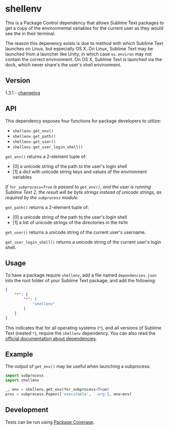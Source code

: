 # shellenv

This is a Package Control dependency that allows Sublime Text packages to get
a copy of the environmental variables for the current user as they would see
the in their terminal.

The reason this depenency exists is due to method with which Sublime Text
launches on Linux, but especially OS X. On Linux, Sublime Text may be launched
from a launcher like Unity, in which case `os.environ` may not contain the
correct environment. On OS X, Sublime Text is launched via the dock, which
never share's the user's shell environment.

## Version

1.3.1 - [changelog](changelog.md)

## API

This dependency exposes four functions for package developers to utilize:

 - `shellenv.get_env()`
 - `shellenv.get_path()`
 - `shellenv.get_user()`
 - `shellenv.get_user_login_shell()`

`get_env()` returns a 2-element tuple of:

 - [0] a unicode string of the path to the user's login shell
 - [1] a dict with unicode string keys and values of the environment variables

*If `for_subprocess=True` is passed to `get_env()`, and the user is running
Sublime Text 2, the result will be byte strings instead of unicode strings, as
required by the `subprocess` module.*

`get_path()` returns a 2-element tuple of:

 - [0] a unicode string of the path to the user's login shell
 - [1] a list of unicode strings of the directories in the `PATH`

`get_user()` returns a unicode string of the current user's username.

`get_user_login_shell()` returns a unicode string of the current user's login
shell.

## Usage

To have a package require `shellenv`, add a file named `dependencies.json` into
the root folder of your Sublime Text package, and add the following:

```json
{
    "*": {
        "*": [
            "shellenv"
        ]
    }
}
```

This indicates that for all operating systems (`*`), and all versions of
Sublime Text (nested `*`), require the `shellenv` dependency. You can also read
the
[official documentation about dependencies](https://packagecontrol.io/docs/dependencies).

## Example

The output of `get_env()` may be useful when launching a subprocess:

```python
import subprocess
import shellenv

_, env = shellenv.get_env(for_subprocess=True)
proc = subprocess.Popen(['executable', '-arg'], env=env)
```

## Development

Tests can be run using
[Package Coverage](https://packagecontrol.io/packages/Package%20Coverage).

